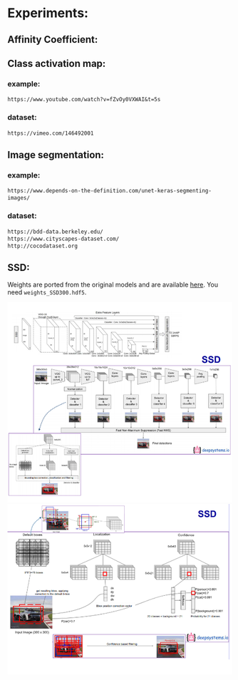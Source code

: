 # Experiments:

## Affinity Coefficient:

## Class activation map:

### example:

	https://www.youtube.com/watch?v=fZvOy0VXWAI&t=5s

### dataset:

	https://vimeo.com/146492001

## Image segmentation:

### example:
	https://www.depends-on-the-definition.com/unet-keras-segmenting-images/
	
### dataset:

	https://bdd-data.berkeley.edu/
	https://www.cityscapes-dataset.com/
	http://cocodataset.org
	
## SSD:
	
Weights are ported from the original models and are available [here](https://mega.nz/#F!7RowVLCL!q3cEVRK9jyOSB9el3SssIA). You need `weights_SSD300.hdf5`.

<img src="ssd/simple_ssd/images/ssd_schema_1.png" width=800>
	
<img src="ssd/simple_ssd/images/ssd_schema_2.png" width=800>
